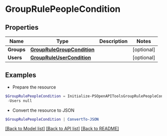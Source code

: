 # GroupRulePeopleCondition
## Properties

Name | Type | Description | Notes
------------ | ------------- | ------------- | -------------
**Groups** | [**GroupRuleGroupCondition**](GroupRuleGroupCondition.md) |  | [optional] 
**Users** | [**GroupRuleUserCondition**](GroupRuleUserCondition.md) |  | [optional] 

## Examples

- Prepare the resource
```powershell
$GroupRulePeopleCondition = Initialize-PSOpenAPIToolsGroupRulePeopleCondition  -Groups null `
 -Users null
```

- Convert the resource to JSON
```powershell
$GroupRulePeopleCondition | ConvertTo-JSON
```

[[Back to Model list]](../README.md#documentation-for-models) [[Back to API list]](../README.md#documentation-for-api-endpoints) [[Back to README]](../README.md)

